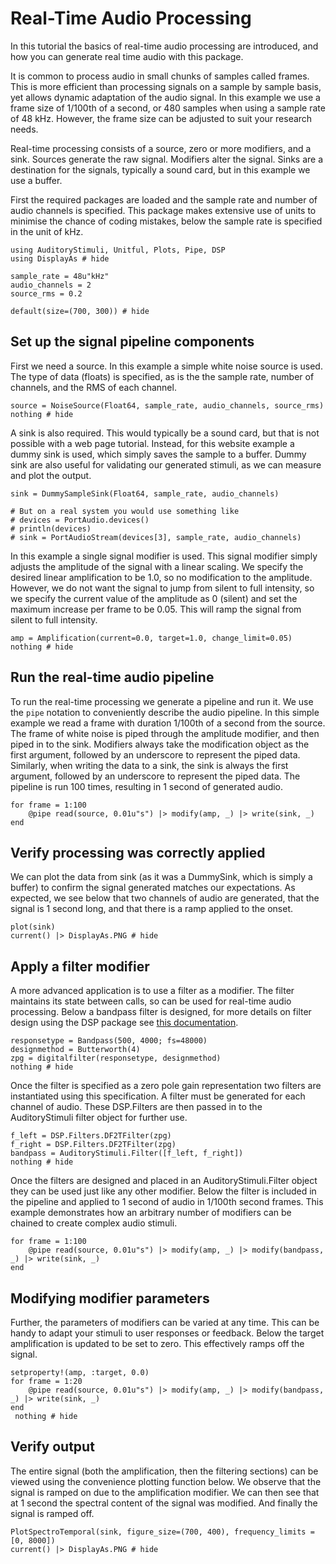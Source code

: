 # Real-Time Audio Processing

In this tutorial the basics of real-time audio processing are introduced,
and how you can generate real time audio with this package.

It is common to process audio in small chunks of samples called frames.
This is more efficient than processing signals on a sample by sample basis,
yet allows dynamic adaptation of the audio signal.
In this example we use a frame size of 1/100th of a second,
or 480 samples when using a sample rate of 48 kHz.
However, the frame size can be adjusted to suit your research needs.

Real-time processing consists of a source, zero or more modifiers, and a sink.
Sources generate the raw signal.
Modifiers alter the signal.
Sinks are a destination for the signals, typically a sound card, but in this example we use a buffer.

First the required packages are loaded and the sample rate and number of audio channels is specified.
This package makes extensive use of units to minimise the chance of coding mistakes,
below the sample rate is specified in the unit of kHz.

```@example realtime
using AuditoryStimuli, Unitful, Plots, Pipe, DSP
using DisplayAs # hide

sample_rate = 48u"kHz"
audio_channels = 2
source_rms = 0.2

default(size=(700, 300)) # hide
```


## Set up the signal pipeline components

First we need a source.
In this example a simple white noise source is used.
The type of data (floats) is specified, as is the
the sample rate, number of channels, and the RMS of each channel.

```@example realtime
source = NoiseSource(Float64, sample_rate, audio_channels, source_rms)
nothing # hide
```

A sink is also required.
This would typically be a sound card, but that is not possible with a web page tutorial.
Instead, for this website example a dummy sink is used, which simply saves the sample to a buffer.
Dummy sink are also useful for validating our generated stimuli, as we can measure and plot the output.

```@example realtime
sink = DummySampleSink(Float64, sample_rate, audio_channels)

# But on a real system you would use something like
# devices = PortAudio.devices()
# println(devices)
# sink = PortAudioStream(devices[3], sample_rate, audio_channels)
```

In this example a single signal modifier is used.
This signal modifier simply adjusts the amplitude of the signal
with a linear scaling.
We specify the desired linear amplification to be 1.0, so no modification to the amplitude.
However, we do not want the signal to jump from silent to full intensity,
so we specify the current value of the amplitude as 0 (silent) and set the maximum increase per frame to be
0.05.
This will ramp the signal from silent to full intensity.

```@example realtime
amp = Amplification(current=0.0, target=1.0, change_limit=0.05)
nothing # hide
```


## Run the real-time audio pipeline

To run the real-time processing we generate a pipeline and run it.
We use the `pipe` notation to conveniently describe the audio pipeline.
In this simple example we read a frame with duration 1/100th of a second from the source.
The frame of white noise is piped through the amplitude modifier,
and then piped in to the sink.
Modifiers always take the modification object as the first argument, followed by an underscore to represent the piped data.
Similarly, when writing the data to a sink, the sink is always the first argument, followed by an underscore to represent the piped data.
The pipeline is run 100 times, resulting in 1 second of generated audio.

```@example realtime
for frame = 1:100
    @pipe read(source, 0.01u"s") |> modify(amp, _) |> write(sink, _)
end
```


## Verify processing was correctly applied

We can plot the data from sink (as it was a DummySink, which is simply a buffer) to confirm the signal generated matches our expectations.
As expected, we see below that two channels of audio are generated, that the signal is 1 second long, and that there is a ramp applied to the onset.

```@example realtime
plot(sink)
current() |> DisplayAs.PNG # hide
```


## Apply a filter modifier

A more advanced application is to use a filter as a modifier.
The filter maintains its state between calls, so can be used for real-time audio processing.
Below a bandpass filter is designed, for more details on filter design
using the DSP package see [this documentation](https://docs.juliadsp.org/stable/filters/).


```@example realtime
responsetype = Bandpass(500, 4000; fs=48000)
designmethod = Butterworth(4)
zpg = digitalfilter(responsetype, designmethod)
nothing # hide
```

Once the filter is specified as a zero pole gain representation
two filters are instantiated using this specification.
A filter must be generated for each channel of audio.
These DSP.Filters are then passed in to the AuditoryStimuli filter object for further use.


```@example realtime
f_left = DSP.Filters.DF2TFilter(zpg)
f_right = DSP.Filters.DF2TFilter(zpg)
bandpass = AuditoryStimuli.Filter([f_left, f_right])
nothing # hide
```

Once the filters are designed and placed in an AuditoryStimuli.Filter object they can
be used just like any other modifier.
Below the filter is included in the pipeline and applied to 1 second of audio in 1/100th second frames.
This example demonstrates how an arbitrary number of modifiers can be chained to create complex audio stimuli.

```@example realtime
for frame = 1:100
    @pipe read(source, 0.01u"s") |> modify(amp, _) |> modify(bandpass, _) |> write(sink, _)
end
```

## Modifying modifier parameters

Further, the parameters of modifiers can be varied at any time.
This can be handy to adapt your stimuli to user responses or feedback.
Below the target amplification is updated to be set to zero.
This effectively ramps off the signal.

```@example realtime
setproperty!(amp, :target, 0.0)
for frame = 1:20
    @pipe read(source, 0.01u"s") |> modify(amp, _) |> modify(bandpass, _) |> write(sink, _)
end
 nothing # hide
```

## Verify output

The entire signal (both the amplification, then the filtering sections) can be viewed
using the convenience plotting function below.
We observe that the signal is ramped on due to the amplification modifier.
We can then see that at 1 second the spectral content of the signal was modified.
And finally the signal is ramped off.


```@example realtime
PlotSpectroTemporal(sink, figure_size=(700, 400), frequency_limits = [0, 8000])
current() |> DisplayAs.PNG # hide
```

